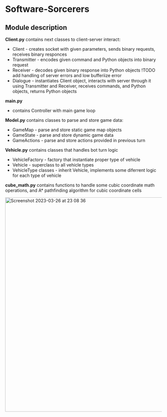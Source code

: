 # Software-Sorcerers
## Module description
**Client.py** contains next classes to client-server interact:
- Client - creates socket with given parameters, sends binary requests, receives binary responces
- Transmitter - encodes given command and Python objects into binary request
- Receiver - decodes given binary response into Python objects !TODO add handling of server errors and low bufferiize error
- Dialogue - instantiates Client object, interacts with server through it using Transmitter and Receiver, receives commands, and Python objects, returns Python objects

**main.py** 
- contains Controller with main game loop

**Model.py** contains classes to parse and store game data:
- GameMap - parse and store static game map objects
- GameState - parse and store dynamic game data
- GameActions - parse and store actions provided in previous turn

**Vehicle.py** contains classes that handles bot turn logic
- VehicleFactory - factory that instantiate proper type of vehicle
- Vehicle  - superclass to all vehicle types
- VehicleType classes - inherit Vehicle, implements some diferrent logic for each type of vehicle

**cube_math.py** contains functions to handle some cubic coordinate math operations, and A* pathfinding algorithm for cubic coordinate cells


<img width="690" alt="Screenshot 2023-03-26 at 23 08 36" src="https://user-images.githubusercontent.com/99563071/227804801-4d2874d4-161a-45f3-90a2-da13bea1d54d.png">
